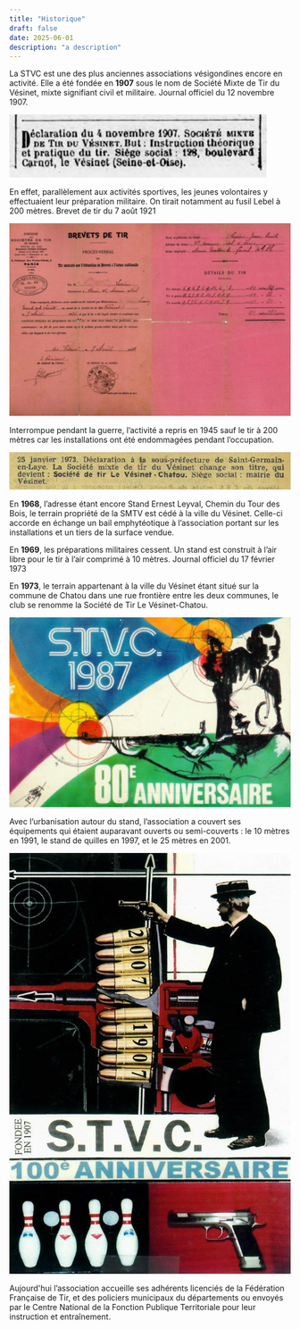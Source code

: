 ```yaml
---
title: "Historique"
draft: false
date: 2025-06-01
description: "a description"
---
```



La STVC est une des plus anciennes associations vésigondines encore en activité. Elle a été fondée en **1907** sous le nom de Société Mixte de Tir du Vésinet, mixte signifiant civil et militaire.
Journal officiel du 12 novembre 1907.

<img src="1.jpg" alt="Journal officiel du 12 novembre 1907">

En effet, parallèlement aux activités sportives, les jeunes volontaires y effectuaient leur préparation militaire. On tirait notamment au fusil Lebel à 200 mètres.
Brevet de tir du 7 août 1921

<img src="BrevetDeTir.jpg" alt="Brevet de tir du 7 août 1921">

Interrompue pendant la guerre, l’activité a repris en 1945 sauf le tir à 200 mètres car les installations ont été endommagées pendant l’occupation.

<img src="2.jpg" alt="Journal officiel du 17 février 1973">

En **1968**, l’adresse étant encore Stand Ernest Leyval, Chemin du Tour des Bois, le terrain propriété de la SMTV est cédé à la ville du Vésinet. Celle-ci accorde en échange un bail emphytéotique à l’association portant sur les installations et un tiers de la surface vendue.

En **1969**, les préparations militaires cessent. Un stand est construit à l’air libre pour le tir à l’air comprimé à 10 mètres.
Journal officiel du 17 février 1973

En **1973**, le terrain appartenant à la ville du Vésinet étant situé sur la commune de Chatou dans une rue frontière entre les deux communes, le club se renomme la Société de Tir Le Vésinet-Chatou.

<img src="80e anniv.jpg" alt="Affiche 80eme anniversaire">

Avec l’urbanisation autour du stand, l’association a couvert ses équipements qui étaient auparavant ouverts ou semi-couverts : le 10 mètres en 1991, le stand de quilles en 1997, et le 25 mètres en 2001.

<img src="100e anniv.jpg" alt="Affiche 100e anniversaire">

Aujourd'hui l’association accueille ses adhérents licenciés de la Fédération Française de Tir, et des policiers municipaux du départements ou envoyés par le Centre National de la Fonction Publique Territoriale pour leur instruction et entraînement.


